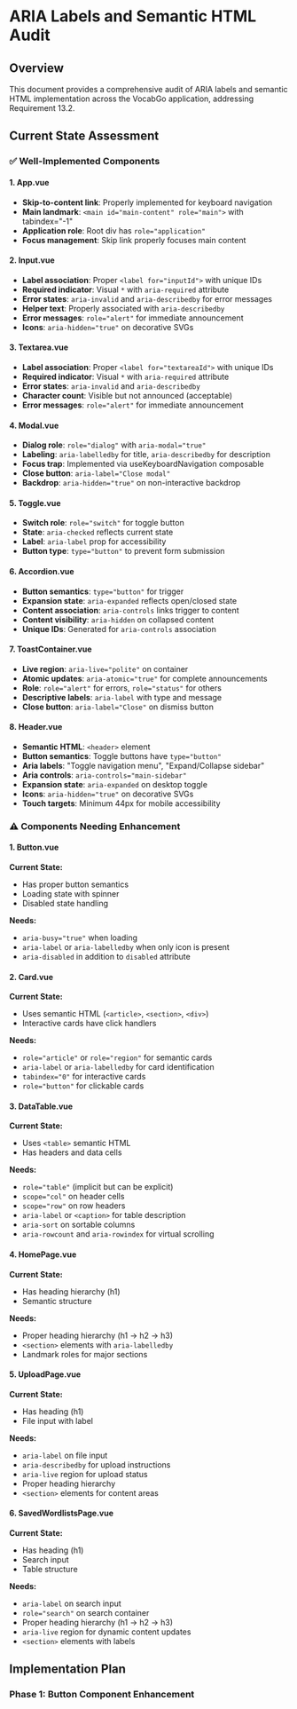 # ARIA Labels and Semantic HTML Audit

## Overview
This document provides a comprehensive audit of ARIA labels and semantic HTML implementation across the VocabGo application, addressing Requirement 13.2.

## Current State Assessment

### ✅ Well-Implemented Components

#### 1. App.vue
- **Skip-to-content link**: Properly implemented for keyboard navigation
- **Main landmark**: `<main id="main-content" role="main">` with tabindex="-1"
- **Application role**: Root div has `role="application"`
- **Focus management**: Skip link properly focuses main content

#### 2. Input.vue
- **Label association**: Proper `<label for="inputId">` with unique IDs
- **Required indicator**: Visual `*` with `aria-required` attribute
- **Error states**: `aria-invalid` and `aria-describedby` for error messages
- **Helper text**: Properly associated with `aria-describedby`
- **Error messages**: `role="alert"` for immediate announcement
- **Icons**: `aria-hidden="true"` on decorative SVGs

#### 3. Textarea.vue
- **Label association**: Proper `<label for="textareaId">` with unique IDs
- **Required indicator**: Visual `*` with `aria-required` attribute
- **Error states**: `aria-invalid` and `aria-describedby`
- **Character count**: Visible but not announced (acceptable)
- **Error messages**: `role="alert"` for immediate announcement

#### 4. Modal.vue
- **Dialog role**: `role="dialog"` with `aria-modal="true"`
- **Labeling**: `aria-labelledby` for title, `aria-describedby` for description
- **Focus trap**: Implemented via useKeyboardNavigation composable
- **Close button**: `aria-label="Close modal"`
- **Backdrop**: `aria-hidden="true"` on non-interactive backdrop

#### 5. Toggle.vue
- **Switch role**: `role="switch"` for toggle button
- **State**: `aria-checked` reflects current state
- **Label**: `aria-label` prop for accessibility
- **Button type**: `type="button"` to prevent form submission

#### 6. Accordion.vue
- **Button semantics**: `type="button"` for trigger
- **Expansion state**: `aria-expanded` reflects open/closed state
- **Content association**: `aria-controls` links trigger to content
- **Content visibility**: `aria-hidden` on collapsed content
- **Unique IDs**: Generated for `aria-controls` association

#### 7. ToastContainer.vue
- **Live region**: `aria-live="polite"` on container
- **Atomic updates**: `aria-atomic="true"` for complete announcements
- **Role**: `role="alert"` for errors, `role="status"` for others
- **Descriptive labels**: `aria-label` with type and message
- **Close button**: `aria-label="Close"` on dismiss button

#### 8. Header.vue
- **Semantic HTML**: `<header>` element
- **Button semantics**: Toggle buttons have `type="button"`
- **Aria labels**: "Toggle navigation menu", "Expand/Collapse sidebar"
- **Aria controls**: `aria-controls="main-sidebar"`
- **Expansion state**: `aria-expanded` on desktop toggle
- **Icons**: `aria-hidden="true"` on decorative SVGs
- **Touch targets**: Minimum 44px for mobile accessibility

### ⚠️ Components Needing Enhancement

#### 1. Button.vue
**Current State:**
- Has proper button semantics
- Loading state with spinner
- Disabled state handling

**Needs:**
- `aria-busy="true"` when loading
- `aria-label` or `aria-labelledby` when only icon is present
- `aria-disabled` in addition to `disabled` attribute

#### 2. Card.vue
**Current State:**
- Uses semantic HTML (`<article>`, `<section>`, `<div>`)
- Interactive cards have click handlers

**Needs:**
- `role="article"` or `role="region"` for semantic cards
- `aria-label` or `aria-labelledby` for card identification
- `tabindex="0"` for interactive cards
- `role="button"` for clickable cards

#### 3. DataTable.vue
**Current State:**
- Uses `<table>` semantic HTML
- Has headers and data cells

**Needs:**
- `role="table"` (implicit but can be explicit)
- `scope="col"` on header cells
- `scope="row"` on row headers
- `aria-label` or `<caption>` for table description
- `aria-sort` on sortable columns
- `aria-rowcount` and `aria-rowindex` for virtual scrolling

#### 4. HomePage.vue
**Current State:**
- Has heading hierarchy (h1)
- Semantic structure

**Needs:**
- Proper heading hierarchy (h1 → h2 → h3)
- `<section>` elements with `aria-labelledby`
- Landmark roles for major sections

#### 5. UploadPage.vue
**Current State:**
- Has heading (h1)
- File input with label

**Needs:**
- `aria-label` on file input
- `aria-describedby` for upload instructions
- `aria-live` region for upload status
- Proper heading hierarchy
- `<section>` elements for content areas

#### 6. SavedWordlistsPage.vue
**Current State:**
- Has heading (h1)
- Search input
- Table structure

**Needs:**
- `aria-label` on search input
- `role="search"` on search container
- Proper heading hierarchy (h1 → h2 → h3)
- `aria-live` region for dynamic content updates
- `<section>` elements with labels

## Implementation Plan

### Phase 1: Button Component Enhancement
